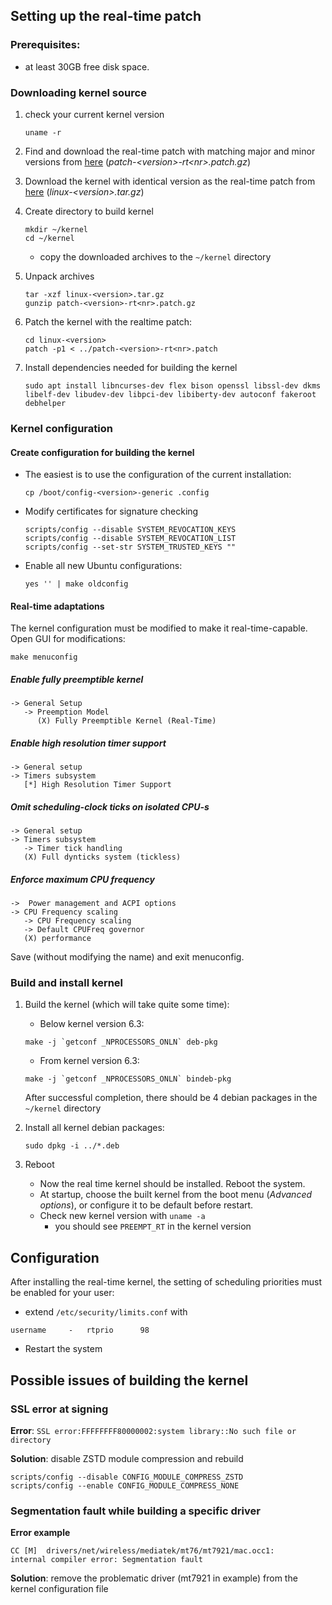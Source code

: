 ## Setting up the real-time patch

### Prerequisites:
- at least 30GB free disk space.

### Downloading kernel source
1. check your current kernel version
   ```
   uname -r
   ```

2. Find and download the real-time patch with matching major and minor versions from [here](https://cdn.kernel.org/pub/linux/kernel/projects/rt/) (*patch-\<version\>-rt\<nr\>.patch.gz*)

3. Download the kernel with identical version as the real-time patch from [here](https://mirrors.edge.kernel.org/pub/linux/kernel/) (*linux-\<version\>.tar.gz*)

4. Create directory to build kernel
   ```
   mkdir ~/kernel
   cd ~/kernel
   ```
   - copy the downloaded archives to the `~/kernel` directory

5. Unpack archives
   ```
   tar -xzf linux-<version>.tar.gz
   gunzip patch-<version>-rt<nr>.patch.gz
   ```

6. Patch the kernel with the realtime patch:
   ```
   cd linux-<version>
   patch -p1 < ../patch-<version>-rt<nr>.patch
   ```

7. Install dependencies needed for building the kernel
   ```
   sudo apt install libncurses-dev flex bison openssl libssl-dev dkms libelf-dev libudev-dev libpci-dev libiberty-dev autoconf fakeroot debhelper
   ```

### Kernel configuration

#### Create configuration for building the kernel
   - The easiest is to use the configuration of the current installation:
      ```
      cp /boot/config-<version>-generic .config
      ```
   - Modify certificates for signature checking
      ```
      scripts/config --disable SYSTEM_REVOCATION_KEYS
      scripts/config --disable SYSTEM_REVOCATION_LIST
      scripts/config --set-str SYSTEM_TRUSTED_KEYS ""
      ```
   - Enable all new Ubuntu configurations:
      ```
      yes '' | make oldconfig
      ```

#### Real-time adaptations
   The kernel configuration must be modified to make it real-time-capable. Open GUI for modifications:
   ```
   make menuconfig
   ```

##### Enable fully preemptible kernel
   ```
   -> General Setup
      -> Preemption Model
         (X) Fully Preemptible Kernel (Real-Time)
   ```

##### Enable high resolution timer support
   ```
   -> General setup
   -> Timers subsystem
      [*] High Resolution Timer Support
   ```

##### Omit scheduling-clock ticks on isolated CPU-s
   ```
   -> General setup
   -> Timers subsystem
      -> Timer tick handling
      (X) Full dynticks system (tickless)
   ```

##### Enforce maximum CPU frequency
   ```
   ->  Power management and ACPI options
   -> CPU Frequency scaling
      -> CPU Frequency scaling
      -> Default CPUFreq governor
      (X) performance
   ```

Save (without modifying the name) and exit menuconfig.

### Build and install kernel

1. Build the kernel (which will take quite some time):
   - Below kernel version 6.3:
   ```
   make -j `getconf _NPROCESSORS_ONLN` deb-pkg
   ```
   - From kernel version 6.3:
   ```
   make -j `getconf _NPROCESSORS_ONLN` bindeb-pkg
   ```
   After successful completion, there should be 4 debian packages in the `~/kernel` directory

2. Install all kernel debian packages:
    ```
    sudo dpkg -i ../*.deb
    ```

3. Reboot
   - Now the real time kernel should be installed. Reboot the system.
   - At startup, choose the built kernel from the boot menu (*Advanced options*), or configure it to be default before restart.
   - Check new kernel version with `uname -a`
      - you should see `PREEMPT_RT` in the kernel version

## Configuration

After installing the real-time kernel, the setting of scheduling priorities must be enabled for your user:
- extend `/etc/security/limits.conf` with
```
username	 -	 rtprio		 98
```
- Restart the system

## Possible issues of building the kernel
### SSL error at signing
**Error**:
`SSL error:FFFFFFFF80000002:system library::No such file or directory`

**Solution**: disable ZSTD module compression and rebuild
   ```
   scripts/config --disable CONFIG_MODULE_COMPRESS_ZSTD
   scripts/config --enable CONFIG_MODULE_COMPRESS_NONE
   ```

### Segmentation fault while building a specific driver

**Error example**
```
CC [M]  drivers/net/wireless/mediatek/mt76/mt7921/mac.occ1: 
internal compiler error: Segmentation fault
```
**Solution**: remove the problematic driver (mt7921 in example) from the kernel configuration file